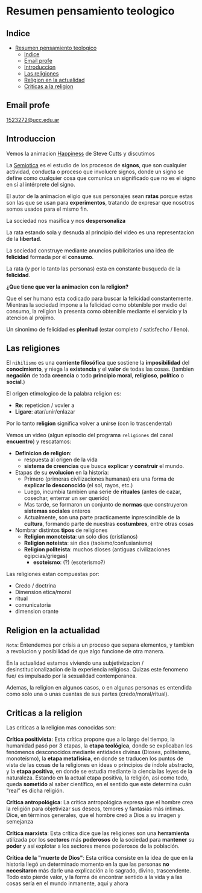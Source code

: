 # Resumen pensamiento teologico

## Indice
- [Resumen pensamiento teologico](#resumen-pensamiento-teologico)
  - [Indice](#indice)
  - [Email profe](#email-profe)
  - [Introduccion](#introduccion)
  - [Las religiones](#las-religiones)
  - [Religion en la actualidad](#religion-en-la-actualidad)
  - [Criticas a la religion](#criticas-a-la-religion)

## Email profe

1523272@ucc.edu.ar

## Introduccion

Vemos la animacion [Happiness](https://www.youtube.com/watch?v=e9dZQelULDk&ab_channel=SteveCutts) de Steve Cutts y discutimos

La [Semiotica](https://en.wikipedia.org/wiki/Semiotics) es el estudio de los procesos de **signos**, que son cualquier actividad, conducta o proceso que involucre signos, donde un signo se define como cualquier cosa que comunica un significado que no es el signo en sí al intérprete del signo.

El autor de la animacion eligio que sus personajes sean **ratas** porque estas son las que se usan para **experimentos**, tratando de expresar que nosotros somos usados para el mismo fin.

La sociedad nos masifica y nos **despersonaliza**

La rata estando sola y desnuda al principio del video es una representacion de la **libertad**.

La sociedad construye mediante anuncios publicitarios una idea de **felicidad** formada por el **consumo**.

La rata (y por lo tanto las personas) esta en constante busqueda de la **felicidad**.

**¿Que tiene que ver la animacion con la religion?**

Que el ser humano esta codicado para buscar la felicidad constantemente. Mientras la sociedad impone a la felicidad como obtenible por medio del consumo, la religion la presenta como obtenible mediante el servicio y la atencion al projimo.

Un sinonimo de felicidad es **plenitud** (estar completo / satisfecho / lleno).

## Las religiones

El `nihilismo` es una **corriente filosófica** que sostiene la **imposibilidad** del **conocimiento**, y niega la **existencia** y el **valor** de todas las cosas. (tambien **negación** de toda **creencia** o todo **principio moral**, **religioso**, **político** o **social**.)

El origen etimologico de la palabra religion es:
- **Re**: repeticion / vovler a
- **Ligare**: atar/unir/enlazar

Por lo tanto **religion** significa volver a unirse (con lo trascendental)

Vemos un video (algun episodio del programa `religiones` del canal **encuentro**) y rescatamos:

- **Definicion de religion**: 
  - respuesta al origen de la vida
  - **sistema de creencias** que busca **explicar** y **construir** el mundo.
- Etapas de su **evolucion** en la historia:
  -  Primero (primeras civilizaciones humanas) era una forma de **explicar lo desconocido** (el sol, rayos, etc.)
  -  Luego, incumbia tambien una serie de **rituales** (antes de cazar, cosechar, enterrar un ser querido)
  -  Mas tarde, se formaron un conjunto de **normas** que construyeron **sistemas sociales** enteros
  -  Actualmente, son una parte practicamente inprescindible de la **cultura**, formando parte de nuestras **costumbres**, entre otras cosas
- Nombrar distintos **tipos** de religiones
  - **Religion monoteista**: un solo dios (cristianos)
  - **Religion noteista**: sin dios (taoismo/confusianismo)
  - **Religion politeista**: muchos dioses (antiguas civilizaciones egipcias/griegas)
    - **esoteismo**: (?) (esoterismo?) 

Las religiones estan compuestas por:
- Credo / doctrina
- Dimension etica/moral
- ritual
- comunicatoria
- dimension orante

## Religion en la actualidad

`Nota`: Entendemos por crisis a un proceso que separa elementos, y tambien a revolucion y posibilidad de que algo funcione de otra manera.

En la actualidad estamos viviendo una subjetivizacion / desinstitucionalizacion de la experiencia religiosa. Quizas este fenomeno fue/ es impulsado por la sexualidad contemporanea.

Ademas, la religion en algunos casos, o en algunas personas es entendida como solo una o unas cuantas de sus partes (credo/moral/ritual).

## Criticas a la religion

Las criticas a la religion mas conocidas son:


**Crítica positivista**: Esta crítica propone que a lo largo del tiempo, la humanidad pasó por 3 etapas, la **etapa teológica**, donde se explicaban los fenómenos desconocidos mediante entidades divinas (Dioses, politeísmo, monoteísmo), la **etapa metafísica**, en donde se traducen los puntos de vista de las cosas de la religiones en ideas o principios de índole abstracto, y la **etapa positiva**, en donde se estudia mediante la ciencia las leyes de la naturaleza. Estando en la actual etapa positiva, la religión, así como todo, queda **sometido** al saber científico, en el sentido que este determina cuán “real” es dicha religión.

**Crítica antropológica**: La crítica antropológica expresa que el hombre crea la religión para objetivizar sus deseos, temores y fantasías más íntimas. Dice, en términos generales, que el hombre creó a Dios a su imagen y semejanza

**Crítica marxista**: Esta crítica dice que las religiones son una **herramienta** utilizada por los **sectores** más **poderosos** de la sociedad para **mantener** su **poder** y así explotar a los sectores menos poderosos de la población.

**Crítica de la "muerte de Dios"**: Esta crítica  consiste en la idea de que en la historia llegó un determinado momento en la que las personas **no necesitaron** más darle una explicación a lo sagrado, divino, trascendente. Todo esto pierde valor, y la forma de encontrar sentido a la vida y a las cosas sería en el mundo inmanente, aquí y ahora